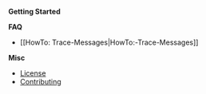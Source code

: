 **Getting Started**

**FAQ**
* [[HowTo: Trace-Messages|HowTo:-Trace-Messages]]

**Misc**
* [License](https://github.com/OfficeDev/ews-java-api/blob/master/license.txt)
* [Contributing](https://github.com/OfficeDev/ews-java-api/blob/master/CONTRIBUTING.md)
